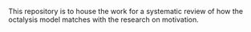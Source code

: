 This repository is to house the work for a systematic review of how the octalysis model matches with the research on motivation.
